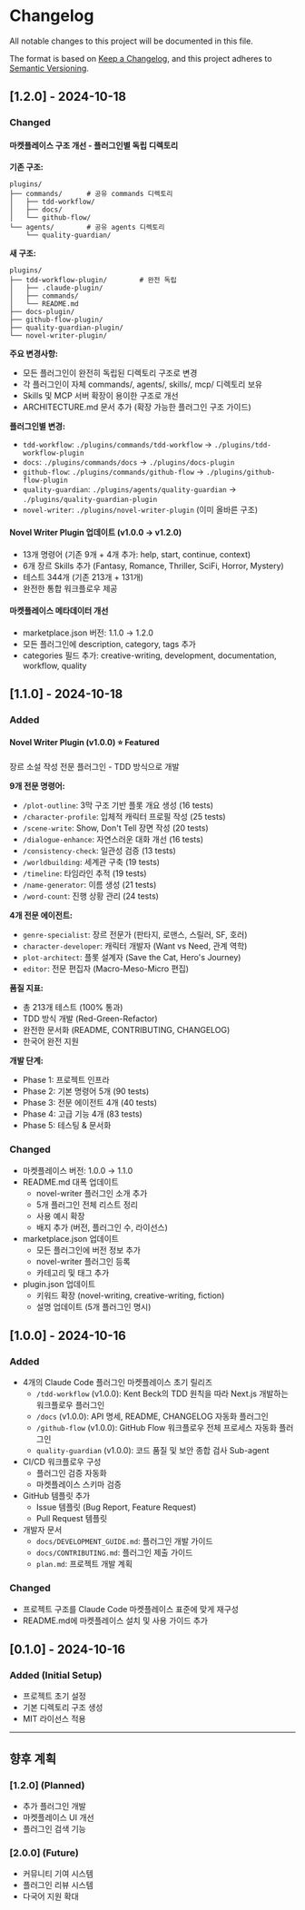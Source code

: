 # Changelog

All notable changes to this project will be documented in this file.

The format is based on [Keep a Changelog](https://keepachangelog.com/en/1.0.0/),
and this project adheres to [Semantic Versioning](https://semver.org/spec/v2.0.0.html).

## [1.2.0] - 2024-10-18

### Changed

#### 마켓플레이스 구조 개선 - 플러그인별 독립 디렉토리

**기존 구조:**

```text
plugins/
├── commands/      # 공유 commands 디렉토리
│   ├── tdd-workflow/
│   ├── docs/
│   └── github-flow/
└── agents/        # 공유 agents 디렉토리
    └── quality-guardian/
```

**새 구조:**

```text
plugins/
├── tdd-workflow-plugin/        # 완전 독립
│   ├── .claude-plugin/
│   ├── commands/
│   └── README.md
├── docs-plugin/
├── github-flow-plugin/
├── quality-guardian-plugin/
└── novel-writer-plugin/
```

**주요 변경사항:**

- 모든 플러그인이 완전히 독립된 디렉토리 구조로 변경
- 각 플러그인이 자체 commands/, agents/, skills/, mcp/ 디렉토리 보유
- Skills 및 MCP 서버 확장이 용이한 구조로 개선
- ARCHITECTURE.md 문서 추가 (확장 가능한 플러그인 구조 가이드)

**플러그인별 변경:**

- `tdd-workflow`: `./plugins/commands/tdd-workflow` → `./plugins/tdd-workflow-plugin`
- `docs`: `./plugins/commands/docs` → `./plugins/docs-plugin`
- `github-flow`: `./plugins/commands/github-flow` → `./plugins/github-flow-plugin`
- `quality-guardian`: `./plugins/agents/quality-guardian` → `./plugins/quality-guardian-plugin`
- `novel-writer`: `./plugins/novel-writer-plugin` (이미 올바른 구조)

#### Novel Writer Plugin 업데이트 (v1.0.0 → v1.2.0)

- 13개 명령어 (기존 9개 + 4개 추가: help, start, continue, context)
- 6개 장르 Skills 추가 (Fantasy, Romance, Thriller, SciFi, Horror, Mystery)
- 테스트 344개 (기존 213개 + 131개)
- 완전한 통합 워크플로우 제공

#### 마켓플레이스 메타데이터 개선

- marketplace.json 버전: 1.1.0 → 1.2.0
- 모든 플러그인에 description, category, tags 추가
- categories 필드 추가: creative-writing, development, documentation, workflow, quality

## [1.1.0] - 2024-10-18

### Added

#### Novel Writer Plugin (v1.0.0) ⭐ Featured

장르 소설 작성 전문 플러그인 - TDD 방식으로 개발

**9개 전문 명령어:**

- `/plot-outline`: 3막 구조 기반 플롯 개요 생성 (16 tests)
- `/character-profile`: 입체적 캐릭터 프로필 작성 (25 tests)
- `/scene-write`: Show, Don't Tell 장면 작성 (20 tests)
- `/dialogue-enhance`: 자연스러운 대화 개선 (16 tests)
- `/consistency-check`: 일관성 검증 (13 tests)
- `/worldbuilding`: 세계관 구축 (19 tests)
- `/timeline`: 타임라인 추적 (19 tests)
- `/name-generator`: 이름 생성 (21 tests)
- `/word-count`: 진행 상황 관리 (24 tests)

**4개 전문 에이전트:**

- `genre-specialist`: 장르 전문가 (판타지, 로맨스, 스릴러, SF, 호러)
- `character-developer`: 캐릭터 개발자 (Want vs Need, 관계 역학)
- `plot-architect`: 플롯 설계자 (Save the Cat, Hero's Journey)
- `editor`: 전문 편집자 (Macro-Meso-Micro 편집)

**품질 지표:**

- 총 213개 테스트 (100% 통과)
- TDD 방식 개발 (Red-Green-Refactor)
- 완전한 문서화 (README, CONTRIBUTING, CHANGELOG)
- 한국어 완전 지원

**개발 단계:**

- Phase 1: 프로젝트 인프라
- Phase 2: 기본 명령어 5개 (90 tests)
- Phase 3: 전문 에이전트 4개 (40 tests)
- Phase 4: 고급 기능 4개 (83 tests)
- Phase 5: 테스팅 & 문서화

### Changed

- 마켓플레이스 버전: 1.0.0 → 1.1.0
- README.md 대폭 업데이트
  - novel-writer 플러그인 소개 추가
  - 5개 플러그인 전체 리스트 정리
  - 사용 예시 확장
  - 배지 추가 (버전, 플러그인 수, 라이선스)
- marketplace.json 업데이트
  - 모든 플러그인에 버전 정보 추가
  - novel-writer 플러그인 등록
  - 카테고리 및 태그 추가
- plugin.json 업데이트
  - 키워드 확장 (novel-writing, creative-writing, fiction)
  - 설명 업데이트 (5개 플러그인 명시)

## [1.0.0] - 2024-10-16

### Added

- 4개의 Claude Code 플러그인 마켓플레이스 초기 릴리즈
  - `/tdd-workflow` (v1.0.0): Kent Beck의 TDD 원칙을 따라 Next.js 개발하는 워크플로우 플러그인
  - `/docs` (v1.0.0): API 명세, README, CHANGELOG 자동화 플러그인
  - `/github-flow` (v1.0.0): GitHub Flow 워크플로우 전체 프로세스 자동화 플러그인
  - `quality-guardian` (v1.0.0): 코드 품질 및 보안 종합 검사 Sub-agent
- CI/CD 워크플로우 구성
  - 플러그인 검증 자동화
  - 마켓플레이스 스키마 검증
- GitHub 템플릿 추가
  - Issue 템플릿 (Bug Report, Feature Request)
  - Pull Request 템플릿
- 개발자 문서
  - `docs/DEVELOPMENT_GUIDE.md`: 플러그인 개발 가이드
  - `docs/CONTRIBUTING.md`: 플러그인 제출 가이드
  - `plan.md`: 프로젝트 개발 계획

### Changed

- 프로젝트 구조를 Claude Code 마켓플레이스 표준에 맞게 재구성
- README.md에 마켓플레이스 설치 및 사용 가이드 추가

## [0.1.0] - 2024-10-16

### Added (Initial Setup)

- 프로젝트 초기 설정
- 기본 디렉토리 구조 생성
- MIT 라이선스 적용

---

## 향후 계획

### [1.2.0] (Planned)

- 추가 플러그인 개발
- 마켓플레이스 UI 개선
- 플러그인 검색 기능

### [2.0.0] (Future)

- 커뮤니티 기여 시스템
- 플러그인 리뷰 시스템
- 다국어 지원 확대

